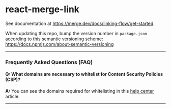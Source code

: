 # react-merge-link

See documentation at https://merge.dev/docs/linking-flow/get-started.

When updating this repo, bump the version number in `package.json` according to this semantic versioning scheme: https://docs.npmjs.com/about-semantic-versioning

---

### Frequently Asked Questions (FAQ)

#### **Q: What domains are necessary to whitelist for Content Security Policies (CSP)?**
**A:** You can see the domains required for whitelisting in this [help center](https://help.merge.dev/en/articles/5924787-using-content-security-policy-csp-with-merge) article. 

---
